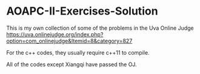 # AOAPC-II-Exercises-Solution
This is my own collection of some of the problems in the Uva Online Judge
https://uva.onlinejudge.org/index.php?option=com_onlinejudge&Itemid=8&category=827

For the c++ codes, they usually require c++11 to compile.

All of the codes except Xiangqi have passed the OJ.
